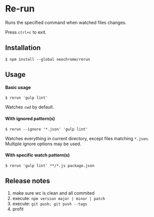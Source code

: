# Re-run
Runs the specified command when watched files changes.

Press `ctrl+c` to exit.

## Installation
```
$ npm install --global neochrome/rerun
```

## Usage
#### Basic usage
```
$ rerun 'gulp lint'
```
Watches `cwd` by default.

#### With ignored pattern(s)
```
$ rerun --ignore '*.json' 'gulp lint'
```
Watches everything in current directory, except files matching `*.json`.
Multiple ignore options may be used.

#### With specific watch pattern(s)
```
$ rerun 'gulp lint' **/*.js package.json
```


## Release notes
1. make sure wc is clean and all commited
2. execute: `npm version major | minor | patch`
3. execute: `git push; git push --tags`
4. profit
